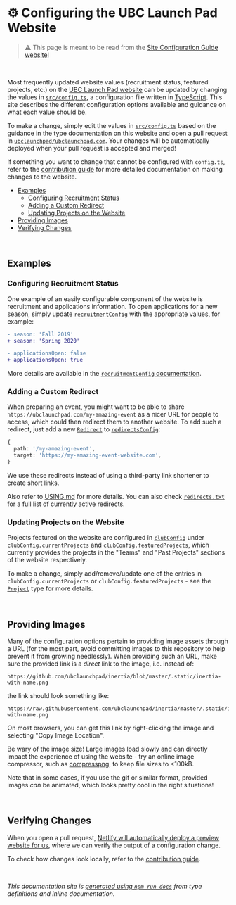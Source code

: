 # ⚙️ Configuring the UBC Launch Pad Website

> ⚠️ This page is meant to be read from the [Site Configuration Guide website](https://ubclaunchpad.com/config)!

<br />

Most frequently updated website values (recruitment status, featured projects, etc.) on the [UBC Launch Pad website](https://github.com/ubclaunchpad/ubclaunchpad.com) can be updated by changing the values in [`src/config.ts`](https://github.com/ubclaunchpad/ubclaunchpad.com/blob/master/src/config.ts), a configuration file written in [TypeScript](https://www.typescriptlang.org/). This site describes the different configuration options available and guidance on what each value should be.

To make a change, simply edit the values in [`src/config.ts`](https://github.com/ubclaunchpad/ubclaunchpad.com/blob/master/src/config.ts) based on the guidance in the type documentation on this website and open a pull request in [`ubclaunchpad/ubclaunchpad.com`](https://github.com/ubclaunchpad/ubclaunchpad.com). Your changes will be automatically deployed when your pull request is accepted and merged!

If something you want to change that cannot be configured with `config.ts`, refer to the [contribution guide](https://github.com/ubclaunchpad/ubclaunchpad.com/blob/master/CONTRIBUTING.md) for more detailed documentation on making changes to the website.

- [Examples](#examples)
  - [Configuring Recruitment Status](#configuring-recruitment-status)
  - [Adding a Custom Redirect](#adding-a-custom-redirect)
  - [Updating Projects on the Website](#updating-projects-on-the-website)
- [Providing Images](#providing-images)
- [Verifying Changes](#verifying-changes)

<br />

## Examples

### Configuring Recruitment Status

One example of an easily configurable component of the website is recruitment and applications information. To open applications for a new season, simply update [`recruitmentConfig`](#recruitmentconfig) with the appropriate values, for example:

```diff
- season: 'Fall 2019'
+ season: 'Spring 2020'
```

```diff
- applicationsOpen: false
+ applicationsOpen: true
```

More details are available in the [`recruitmentConfig` documentation](#recruitmentconfig).

### Adding a Custom Redirect

When preparing an event, you might want to be able to share `https://ubclaunchpad.com/my-amazing-event` as a nicer URL for people to access, which could then redirect them to another website. To add such a redirect, just add a new [`Redirect`](#redirect) to [`redirectsConfig`](#redirectsconfig):

```ts
{
  path: '/my-amazing-event',
  target: 'https://my-amazing-event-website.com',
}
```

We use these redirects instead of using a third-party link shortener to create short links.

Also refer to [USING.md](https://github.com/ubclaunchpad/ubclaunchpad.com/blob/master/USING.md#redirect-links) for more details. You can also check [`redirects.txt`](https://ubclaunchpad.com/redirects.txt) for a full list of currently active redirects.

### Updating Projects on the Website

Projects featured on the website are configured in [`clubConfig`](#clubconfig) under `clubConfig.currentProjects` and `clubConfig.featuredProjects`, which currently provides the projects in the "Teams" and "Past Projects" sections of the website respectively.

To make a change, simply add/remove/update one of the entries in `clubConfig.currentProjects` or `clubConfig.featuredProjects` - see the [`Project`](#project) type for more details.

<br />

## Providing Images

Many of the configuration options pertain to providing image assets through a URL (for the most part, avoid committing images to this repository to help prevent it from growing needlessly). When providing such an URL, make sure the provided link is a *direct* link to the image, i.e. instead of:

```
https://github.com/ubclaunchpad/inertia/blob/master/.static/inertia-with-name.png
```

the link should look something like:

```
https://raw.githubusercontent.com/ubclaunchpad/inertia/master/.static/inertia-with-name.png
```

On most browsers, you can get this link by right-clicking the image and selecting "Copy Image Location".

Be wary of the image size! Large images load slowly and can directly impact the experience of using the website - try an online image compressor, such as [compresspng](https://compresspng.com/), to keep file sizes to <100kB.

Note that in some cases, if you use the gif or similar format, provided images *can* be animated, which looks pretty cool in the right situations!

<br />

## Verifying Changes

When you open a pull request, [Netlify will automatically deploy a preview website for us](https://github.com/ubclaunchpad/ubclaunchpad.com/blob/master/CONTRIBUTING.md#deployment), where we can verify the output of a configuration change.

To check how changes look locally, refer to the [contribution guide](https://github.com/ubclaunchpad/ubclaunchpad.com/blob/master/CONTRIBUTING.md).

<br />

*This documentation site is [generated using `npm run docs`](https://github.com/ubclaunchpad/ubclaunchpad.com/blob/master/CONTRIBUTING.md#configuration) from type definitions and inline documentation.*
